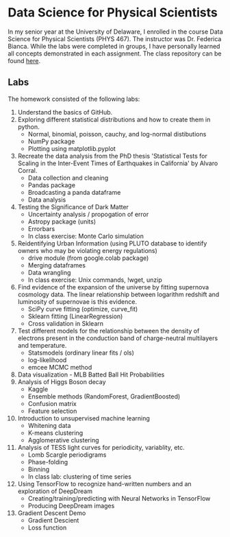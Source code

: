 # Data Science for Physical Scientists
In my senior year at the University of Delaware, I enrolled in the course Data Science for Physical Scientists
(PHYS 467). The instructor was Dr. Federica Bianca. While the labs were completed in groups, I have personally
learned all concepts demonstrated in each assignment. The class repository can be found [here](https://github.com/fedhere/DSPS).

## Labs
The homework consisted of the following labs:
1. Understand the basics of GitHub.
2. Exploring different statistical distributions and how to create them in python.
    * Normal, binomial, poisson, cauchy,  and log-normal distibutions
    * NumPy package
    * Plotting using matplotlib.pyplot
3. Recreate the data analysis from the PhD thesis 'Statistical Tests for Scaling in the Inter-Event Times of Earthquakes in California' by Alvaro Corral.
    * Data collection and cleaning
    * Pandas package
    * Broadcasting a panda dataframe
    * Data analysis
4. Testing the Significance of Dark Matter
    * Uncertainty analysis / propogation of error
    * Astropy package (units)
    * Errorbars
    * In class exercise: Monte Carlo simulation
5. Reidentifying Urban Information (using PLUTO database to identify owners who may be violating energy regulations)
    * drive module (from google.colab package)
    * Merging dataframes
    * Data wrangling
    * In class exercise: Unix commands, !wget, unzip
6. Find evidence of the expansion of the universe by fitting supernova cosmology data. The linear relationship between logarithm redshift and luminosity of supernovae is this evidence.
    * SciPy curve fitting (optimize, curve_fit)
    * Sklearn fitting (LinearRegression)
    * Cross validation in Sklearn
7. Test different models for the relationship between the density of electrons present in the conduction band of charge-neutral multilayers and temperature.
    * Statsmodels (ordinary linear fits / ols)
    * log-likelihood
    * emcee MCMC method
8. Data visualization - MLB Batted Ball Hit Probabilities
9. Analysis of Higgs Boson decay
    * Kaggle
    * Ensemble methods (RandomForest, GradientBoosted)
    * Confusion matrix
    * Feature selection
10. Introduction to unsupervised machine learning
    * Whitening data
    * K-means clustering
    * Agglomerative clustering
11. Analysis of TESS light curves for periodicity, variablity, etc.
    * Lomb Scargle periodigrams
    * Phase-folding
    * Binning
    * In class lab: clustering of time series
12. Using TensorFlow to recognize hand-written numbers and an exploration of DeepDream
    * Creating/training/predicting with Neural Networks in TensorFlow
    * Producing DeepDream images
13. Gradient Descent Demo
    * Gradient Descient
    * Loss function
